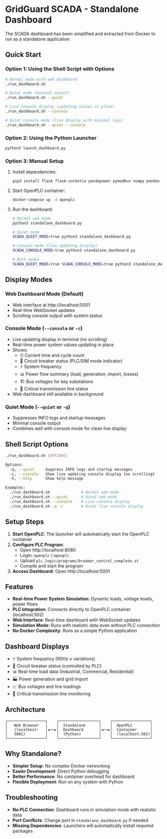 # GridGuard SCADA - Standalone Dashboard

The SCADA dashboard has been simplified and extracted from Docker to run as a standalone application.

## Quick Start

### Option 1: Using the Shell Script with Options
```bash
# Normal mode with web dashboard
./run_dashboard.sh

# Quiet mode (minimal output)
./run_dashboard.sh --quiet

# Live console display (updating values in place)
./run_dashboard.sh --console

# Quiet console mode (live display with minimal logs)
./run_dashboard.sh --quiet --console
```

### Option 2: Using the Python Launcher
```bash
python3 launch_dashboard.py
```

### Option 3: Manual Setup
1. Install dependencies:
   ```bash
   pip3 install flask flask-socketio pandapower pymodbus numpy pandas
   ```

2. Start OpenPLC container:
   ```bash
   docker-compose up -d openplc
   ```

3. Run the dashboard:
   ```bash
   # Normal web mode
   python3 standalone_dashboard.py
   
   # Quiet mode
   SCADA_QUIET_MODE=true python3 standalone_dashboard.py
   
   # Console mode (live updating display)
   SCADA_CONSOLE_MODE=true python3 standalone_dashboard.py
   
   # Both modes
   SCADA_QUIET_MODE=true SCADA_CONSOLE_MODE=true python3 standalone_dashboard.py
   ```

## Display Modes

### **Web Dashboard Mode** (Default)
- Web interface at http://localhost:5001
- Real-time WebSocket updates
- Scrolling console output with system status

### **Console Mode** (`--console` or `-c`)
- Live updating display in terminal (no scrolling)
- Real-time power system values updating in place
- Shows:
  - ⏰ Current time and cycle count
  - 🔌 Circuit breaker status (PLC/SIM mode indicator)
  - ⚡ System frequency
  - 📊 Power flow summary (load, generation, import, losses)
  - 🏗️ Bus voltages for key substations  
  - 🔗 Critical transmission line status
- Web dashboard still available in background

### **Quiet Mode** (`--quiet` or `-q`)
- Suppresses INFO logs and startup messages
- Minimal console output
- Combines well with console mode for clean live display

## Shell Script Options

```bash
./run_dashboard.sh [OPTIONS]

Options:
  -q, --quiet     Suppress INFO logs and startup messages
  -c, --console   Show live updating console display (no scrolling)
  -h, --help      Show help message

Examples:
  ./run_dashboard.sh              # Normal web mode
  ./run_dashboard.sh --quiet      # Quiet web mode
  ./run_dashboard.sh --console    # Live console display
  ./run_dashboard.sh -q -c        # Quiet live console display
```

## Setup Steps

1. **Start OpenPLC**: The launcher will automatically start the OpenPLC container
2. **Configure PLC Program**:
   - Open http://localhost:8080
   - Login: `openplc` / `openplc`
   - Upload `plc_logic/programs/breaker_control_complete.st`
   - Compile and start the program
3. **Access Dashboard**: Open http://localhost:5001

## Features

- **Real-time Power System Simulation**: Dynamic loads, voltage levels, power flows
- **PLC Integration**: Connects directly to OpenPLC container (localhost:502)
- **Web Interface**: Real-time dashboard with WebSocket updates
- **Simulation Mode**: Runs with realistic data even without PLC connection
- **No Docker Complexity**: Runs as a simple Python application

## Dashboard Displays

- ⚡ System frequency (60Hz ± variations)
- 🔌 Circuit breaker status (controlled by PLC)
- 📊 Real-time load data (Industrial, Commercial, Residential)
- 🏭 Power generation and grid import
- 📈 Bus voltages and line loadings
- 🔗 Critical transmission line monitoring

## Architecture

```
┌─────────────────┐    ┌──────────────────┐    ┌─────────────────┐
│   Web Browser   │    │  Standalone      │    │  OpenPLC        │
│   (localhost:   │◄──►│  Dashboard       │◄──►│  Container      │
│   5001)         │    │  (Python)        │    │  (localhost:502)│
└─────────────────┘    └──────────────────┘    └─────────────────┘
```

## Why Standalone?

- **Simpler Setup**: No complex Docker networking
- **Easier Development**: Direct Python debugging
- **Better Performance**: No container overhead for dashboard
- **Flexible Deployment**: Run on any system with Python

## Troubleshooting

- **No PLC Connection**: Dashboard runs in simulation mode with realistic data
- **Port Conflicts**: Change port in `standalone_dashboard.py` if needed
- **Missing Dependencies**: Launchers will automatically install required packages
